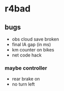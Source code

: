 # r4bad

## bugs

+ obs cloud save broken
+ final IA gap (in ms)
+ km counter on bikes
+ net code hack

### maybe controller

+ rear brake on
+ no turn left
